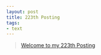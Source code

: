 ```yaml
---
layout: post
title: 223th Posting
tags: 
- text
---
```


> [Welcome to my 223th Posting](https://janghan-kor.tistory.com/1000)